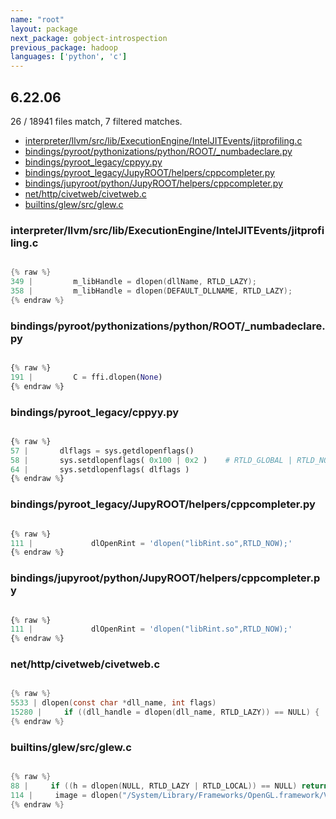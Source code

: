 ```yaml
---
name: "root"
layout: package
next_package: gobject-introspection
previous_package: hadoop
languages: ['python', 'c']
---
```

## 6.22.06
26 / 18941 files match, 7 filtered matches.

 - [interpreter/llvm/src/lib/ExecutionEngine/IntelJITEvents/jitprofiling.c](#interpreterllvmsrclibexecutionengineinteljiteventsjitprofilingc)
 - [bindings/pyroot/pythonizations/python/ROOT/_numbadeclare.py](#bindingspyrootpythonizationspythonroot_numbadeclarepy)
 - [bindings/pyroot_legacy/cppyy.py](#bindingspyroot_legacycppyypy)
 - [bindings/pyroot_legacy/JupyROOT/helpers/cppcompleter.py](#bindingspyroot_legacyjupyroothelperscppcompleterpy)
 - [bindings/jupyroot/python/JupyROOT/helpers/cppcompleter.py](#bindingsjupyrootpythonjupyroothelperscppcompleterpy)
 - [net/http/civetweb/civetweb.c](#nethttpcivetwebcivetwebc)
 - [builtins/glew/src/glew.c](#builtinsglewsrcglewc)

### interpreter/llvm/src/lib/ExecutionEngine/IntelJITEvents/jitprofiling.c

```c

{% raw %}
349 |         m_libHandle = dlopen(dllName, RTLD_LAZY);
358 |         m_libHandle = dlopen(DEFAULT_DLLNAME, RTLD_LAZY);
{% endraw %}

```
### bindings/pyroot/pythonizations/python/ROOT/_numbadeclare.py

```python

{% raw %}
191 |         C = ffi.dlopen(None)
{% endraw %}

```
### bindings/pyroot_legacy/cppyy.py

```python

{% raw %}
57 |       dlflags = sys.getdlopenflags()
58 |       sys.setdlopenflags( 0x100 | 0x2 )    # RTLD_GLOBAL | RTLD_NOW
64 |       sys.setdlopenflags( dlflags )
{% endraw %}

```
### bindings/pyroot_legacy/JupyROOT/helpers/cppcompleter.py

```python

{% raw %}
111 |             dlOpenRint = 'dlopen("libRint.so",RTLD_NOW);'
{% endraw %}

```
### bindings/jupyroot/python/JupyROOT/helpers/cppcompleter.py

```python

{% raw %}
111 |             dlOpenRint = 'dlopen("libRint.so",RTLD_NOW);'
{% endraw %}

```
### net/http/civetweb/civetweb.c

```c

{% raw %}
5533 | dlopen(const char *dll_name, int flags)
15280 | 	if ((dll_handle = dlopen(dll_name, RTLD_LAZY)) == NULL) {
{% endraw %}

```
### builtins/glew/src/glew.c

```c

{% raw %}
88 |     if ((h = dlopen(NULL, RTLD_LAZY | RTLD_LOCAL)) == NULL) return NULL;
114 |     image = dlopen("/System/Library/Frameworks/OpenGL.framework/Versions/Current/OpenGL", RTLD_LAZY);
{% endraw %}

```